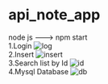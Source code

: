 # api_note_app
node js
---> npm start <br/>
1.Login
![log](https://user-images.githubusercontent.com/32638864/96880925-5bf1ed00-149b-11eb-95ce-e0d647119693.png) <br/>
2.Insert
![insert](https://user-images.githubusercontent.com/32638864/96881126-922f6c80-149b-11eb-8917-870d9ef6edea.png)
<br/>
3.Search list by Id
![id](https://user-images.githubusercontent.com/32638864/96881135-9491c680-149b-11eb-8c49-8da39707cbf6.png)
<br/>
4.Mysql Database
![db](https://user-images.githubusercontent.com/32638864/96881142-965b8a00-149b-11eb-89f3-9fda4648a7f0.png)






